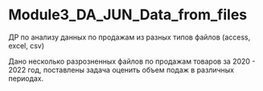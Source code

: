 # Module3_DA_JUN_Data_from_files
ДР по анализу данных по продажам из разных типов файлов (access, excel, csv)

Дано несколько разрозненных файлов по продажам товаров за 2020 - 2022 год, поставлены задача оценить объем подаж в различных периодах. 

